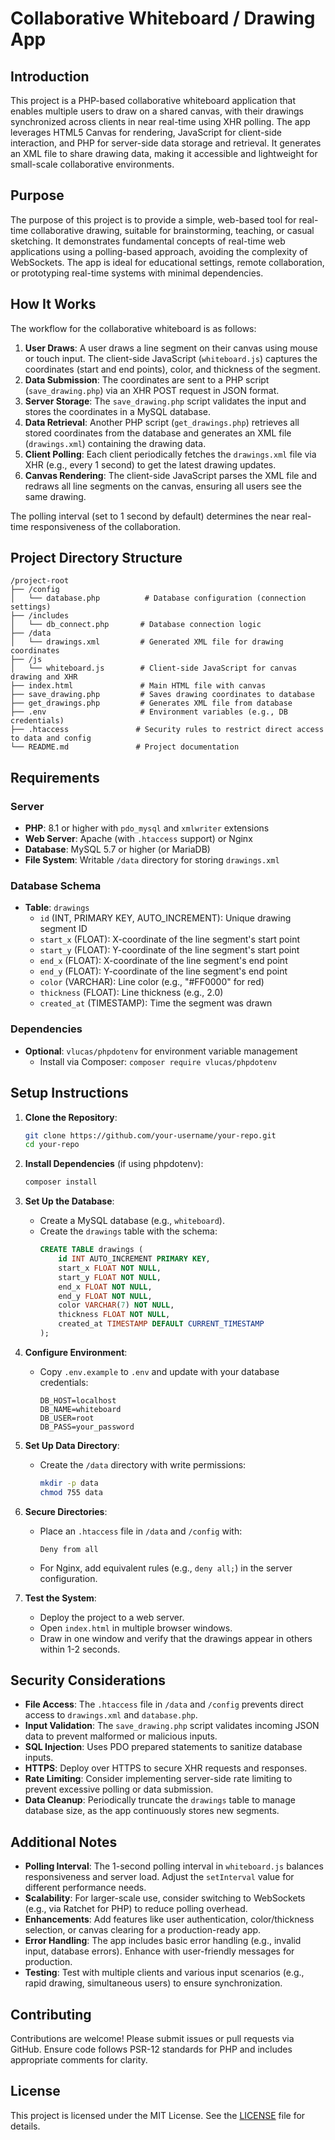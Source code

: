 # Collaborative Whiteboard / Drawing App

## Introduction
This project is a PHP-based collaborative whiteboard application that enables multiple users to draw on a shared canvas, with their drawings synchronized across clients in near real-time using XHR polling. The app leverages HTML5 Canvas for rendering, JavaScript for client-side interaction, and PHP for server-side data storage and retrieval. It generates an XML file to share drawing data, making it accessible and lightweight for small-scale collaborative environments.

## Purpose
The purpose of this project is to provide a simple, web-based tool for real-time collaborative drawing, suitable for brainstorming, teaching, or casual sketching. It demonstrates fundamental concepts of real-time web applications using a polling-based approach, avoiding the complexity of WebSockets. The app is ideal for educational settings, remote collaboration, or prototyping real-time systems with minimal dependencies.

## How It Works
The workflow for the collaborative whiteboard is as follows:
1. **User Draws**: A user draws a line segment on their canvas using mouse or touch input. The client-side JavaScript (`whiteboard.js`) captures the coordinates (start and end points), color, and thickness of the segment.
2. **Data Submission**: The coordinates are sent to a PHP script (`save_drawing.php`) via an XHR POST request in JSON format.
3. **Server Storage**: The `save_drawing.php` script validates the input and stores the coordinates in a MySQL database.
4. **Data Retrieval**: Another PHP script (`get_drawings.php`) retrieves all stored coordinates from the database and generates an XML file (`drawings.xml`) containing the drawing data.
5. **Client Polling**: Each client periodically fetches the `drawings.xml` file via XHR (e.g., every 1 second) to get the latest drawing updates.
6. **Canvas Rendering**: The client-side JavaScript parses the XML file and redraws all line segments on the canvas, ensuring all users see the same drawing.

The polling interval (set to 1 second by default) determines the near real-time responsiveness of the collaboration.

## Project Directory Structure
```
/project-root
├── /config
│   └── database.php          # Database configuration (connection settings)
├── /includes
│   └── db_connect.php       # Database connection logic
├── /data
│   └── drawings.xml         # Generated XML file for drawing coordinates
├── /js
│   └── whiteboard.js        # Client-side JavaScript for canvas drawing and XHR
├── index.html               # Main HTML file with canvas
├── save_drawing.php         # Saves drawing coordinates to database
├── get_drawings.php         # Generates XML file from database
├── .env                     # Environment variables (e.g., DB credentials)
├── .htaccess               # Security rules to restrict direct access to data and config
└── README.md               # Project documentation
```

## Requirements
### Server
- **PHP**: 8.1 or higher with `pdo_mysql` and `xmlwriter` extensions
- **Web Server**: Apache (with `.htaccess` support) or Nginx
- **Database**: MySQL 5.7 or higher (or MariaDB)
- **File System**: Writable `/data` directory for storing `drawings.xml`

### Database Schema
- **Table**: `drawings`
  - `id` (INT, PRIMARY KEY, AUTO_INCREMENT): Unique drawing segment ID
  - `start_x` (FLOAT): X-coordinate of the line segment's start point
  - `start_y` (FLOAT): Y-coordinate of the line segment's start point
  - `end_x` (FLOAT): X-coordinate of the line segment's end point
  - `end_y` (FLOAT): Y-coordinate of the line segment's end point
  - `color` (VARCHAR): Line color (e.g., "#FF0000" for red)
  - `thickness` (FLOAT): Line thickness (e.g., 2.0)
  - `created_at` (TIMESTAMP): Time the segment was drawn

### Dependencies
- **Optional**: `vlucas/phpdotenv` for environment variable management
  - Install via Composer: `composer require vlucas/phpdotenv`

## Setup Instructions
1. **Clone the Repository**:
   ```bash
   git clone https://github.com/your-username/your-repo.git
   cd your-repo
   ```

2. **Install Dependencies** (if using phpdotenv):
   ```bash
   composer install
   ```

3. **Set Up the Database**:
   - Create a MySQL database (e.g., `whiteboard`).
   - Create the `drawings` table with the schema:
     ```sql
     CREATE TABLE drawings (
         id INT AUTO_INCREMENT PRIMARY KEY,
         start_x FLOAT NOT NULL,
         start_y FLOAT NOT NULL,
         end_x FLOAT NOT NULL,
         end_y FLOAT NOT NULL,
         color VARCHAR(7) NOT NULL,
         thickness FLOAT NOT NULL,
         created_at TIMESTAMP DEFAULT CURRENT_TIMESTAMP
     );
     ```

4. **Configure Environment**:
   - Copy `.env.example` to `.env` and update with your database credentials:
     ```
     DB_HOST=localhost
     DB_NAME=whiteboard
     DB_USER=root
     DB_PASS=your_password
     ```

5. **Set Up Data Directory**:
   - Create the `/data` directory with write permissions:
     ```bash
     mkdir -p data
     chmod 755 data
     ```

6. **Secure Directories**:
   - Place an `.htaccess` file in `/data` and `/config` with:
     ```
     Deny from all
     ```
   - For Nginx, add equivalent rules (e.g., `deny all;`) in the server configuration.

7. **Test the System**:
   - Deploy the project to a web server.
   - Open `index.html` in multiple browser windows.
   - Draw in one window and verify that the drawings appear in others within 1-2 seconds.

## Security Considerations
- **File Access**: The `.htaccess` file in `/data` and `/config` prevents direct access to `drawings.xml` and `database.php`.
- **Input Validation**: The `save_drawing.php` script validates incoming JSON data to prevent malformed or malicious inputs.
- **SQL Injection**: Uses PDO prepared statements to sanitize database inputs.
- **HTTPS**: Deploy over HTTPS to secure XHR requests and responses.
- **Rate Limiting**: Consider implementing server-side rate limiting to prevent excessive polling or data submission.
- **Data Cleanup**: Periodically truncate the `drawings` table to manage database size, as the app continuously stores new segments.

## Additional Notes
- **Polling Interval**: The 1-second polling interval in `whiteboard.js` balances responsiveness and server load. Adjust the `setInterval` value for different performance needs.
- **Scalability**: For larger-scale use, consider switching to WebSockets (e.g., via Ratchet for PHP) to reduce polling overhead.
- **Enhancements**: Add features like user authentication, color/thickness selection, or canvas clearing for a production-ready app.
- **Error Handling**: The app includes basic error handling (e.g., invalid input, database errors). Enhance with user-friendly messages for production.
- **Testing**: Test with multiple clients and various input scenarios (e.g., rapid drawing, simultaneous users) to ensure synchronization.

## Contributing
Contributions are welcome! Please submit issues or pull requests via GitHub. Ensure code follows PSR-12 standards for PHP and includes appropriate comments for clarity.

## License
This project is licensed under the MIT License. See the [LICENSE](LICENSE) file for details.<!-- Add initial project documentation in README.md -->
<!-- Update README with setup instructions -->
<!-- Document export feature in README.md -->
<!-- Finalize README with usage examples -->
<!-- Add initial project documentation in README.md -->
<!-- Update README with setup instructions -->
